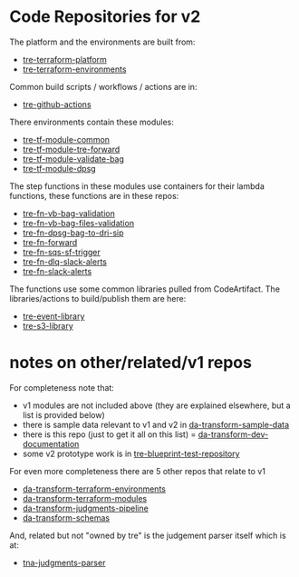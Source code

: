 # Code Repositories for v2

The platform and the environments are built from:
- [tre-terraform-platform](https://github.com/nationalarchives/tre-terraform-platform)
- [tre-terraform-environments](https://github.com/nationalarchives/tre-terraform-environments)

Common build scripts / workflows / actions are in:
- [tre-github-actions](https://github.com/nationalarchives/tre-github-actions)

There environments contain these modules:
- [tre-tf-module-common](https://github.com/nationalarchives/tre-tf-module-common)
- [tre-tf-module-tre-forward](https://github.com/nationalarchives/tre-tf-module-tre-forward)
- [tre-tf-module-validate-bag](https://github.com/nationalarchives/tre-tf-module-validate-bag)
- [tre-tf-module-dpsg](https://github.com/nationalarchives/tre-tf-module-dpsg)

The step functions in these modules use containers for their lambda functions, these functions are in these repos:
- [tre-fn-vb-bag-validation](https://github.com/nationalarchives/tre-fn-vb-bag-validation)
- [tre-fn-vb-bag-files-validation](https://github.com/nationalarchives/tre-fn-vb-bag-files-validation)
- [tre-fn-dpsg-bag-to-dri-sip](https://github.com/nationalarchives/tre-fn-dpsg-bag-to-dri-sip)
- [tre-fn-forward](https://github.com/nationalarchives/tre-fn-forward)
- [tre-fn-sqs-sf-trigger](https://github.com/nationalarchives/tre-fn-sqs-sf-trigger)
- [tre-fn-dlq-slack-alerts](https://github.com/nationalarchives/tre-fn-dlq-slack-alerts)
- [tre-fn-slack-alerts](https://github.com/nationalarchives/tre-fn-slack-alerts)

The functions use some common libraries pulled from CodeArtifact.  The libraries/actions to build/publish them are here:
- [tre-event-library](https://github.com/nationalarchives/tre-event-library)
- [tre-s3-library](https://github.com/nationalarchives/tre-s3-library)

# notes on other/related/v1 repos 

For completeness note that:
- v1 modules are not included above (they are explained elsewhere, but a list is provided below)
- there is sample data relevant to v1 and v2 in [da-transform-sample-data](https://github.com/nationalarchives/da-transform-sample-data)
- there is this repo (just to get it all on this list) = [da-transform-dev-documentation](https://github.com/nationalarchives/da-transform-dev-documentation)
- some v2 prototype work is in [tre-blueprint-test-repository](https://github.com/nationalarchives/tre-blueprint-test-repository)

For even more completeness there are 5 other repos that relate to v1
- [da-transform-terraform-environments](https://github.com/nationalarchives/da-transform-terraform-environments)
- [da-transform-terraform-modules](https://github.com/nationalarchives/da-transform-terraform-modules)
- [da-transform-judgments-pipeline](https://github.com/nationalarchives/da-transform-judgments-pipeline)
- [da-transform-schemas](https://github.com/nationalarchives/da-transform-schemas)

And, related but not "owned by tre" is the judgement parser itself which is at: 
- [tna-judgments-parser](https://github.com/nationalarchives/tna-judgments-parser)

